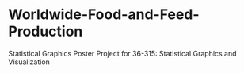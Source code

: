 # Worldwide-Food-and-Feed-Production
Statistical Graphics Poster Project for 36-315: Statistical Graphics and Visualization
